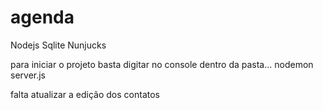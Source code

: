 # agenda
Nodejs Sqlite Nunjucks

para iniciar o projeto basta digitar no console dentro da pasta...
nodemon server.js

falta atualizar a edição dos contatos
